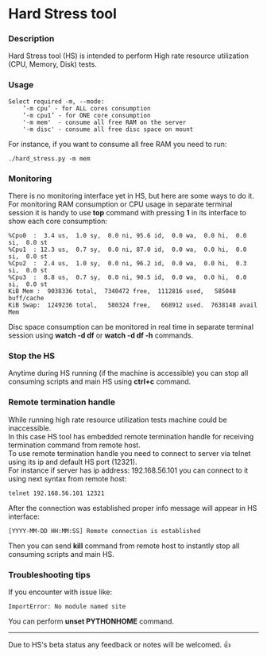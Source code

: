 # Hard Stress tool

### Description
Hard Stress tool (HS) is intended to perform High rate resource utilization (CPU, Memory, Disk) tests.

### Usage

    Select required -m, --mode:
	    ‘-m cpu’ - for ALL cores consumption
	    ‘-m cpu1’ - for ONE core consumption
	    '-m mem'  - consume all free RAM on the server
	    '-m disc' - consume all free disc space on mount
For instance, if you want to consume all free RAM you need to run:

    ./hard_stress.py -m mem


### Monitoring
There is no monitoring interface yet in HS, but here are some ways to do it.  
For monitoring RAM consumption or CPU usage in separate terminal session it is handy to use **top** command with pressing **1** in its interface to show each core consumption:

    %Cpu0  :  3.4 us,  1.0 sy,  0.0 ni, 95.6 id,  0.0 wa,  0.0 hi,  0.0 si,  0.0 st
    %Cpu1  : 12.3 us,  0.7 sy,  0.0 ni, 87.0 id,  0.0 wa,  0.0 hi,  0.0 si,  0.0 st
    %Cpu2  :  2.4 us,  1.0 sy,  0.0 ni, 96.2 id,  0.0 wa,  0.0 hi,  0.3 si,  0.0 st
    %Cpu3  :  8.8 us,  0.7 sy,  0.0 ni, 90.5 id,  0.0 wa,  0.0 hi,  0.0 si,  0.0 st
    KiB Mem :  9038336 total,  7340472 free,  1112816 used,   585048 buff/cache
    KiB Swap:  1249236 total,   580324 free,   668912 used.  7638148 avail Mem

Disc space consumption can be monitored in real time in separate terminal session using **watch -d df** or **watch -d df -h** commands.

### Stop the HS
Anytime during HS running (if the machine is accessible) you can stop all consuming scripts and main HS using **ctrl+c** command.

### Remote termination handle
While running high rate resource utilization tests machine could be inaccessible.  
In this case HS tool has embedded remote termination handle for receiving termination command from remote host.  
To use remote termination handle you need to connect to server via telnet using its ip and default HS port (12321).  
For instance if server has ip address: 192.168.56.101 you can connect to it using next syntax from remote host:

    telnet 192.168.56.101 12321

After the connection was established proper info message will appear in HS interface: 

    [YYYY-MM-DD HH:MM:SS] Remote connection is established

Then you can send **kill** command from remote host to instantly stop all consuming scripts and main HS. 

### Troubleshooting tips
If you encounter with issue like: 

    ImportError: No module named site
    
You can perform **unset PYTHONHOME** command.

--------------------------------------------------------------------
Due to HS's beta status any feedback or notes will be welcomed. :+1:
